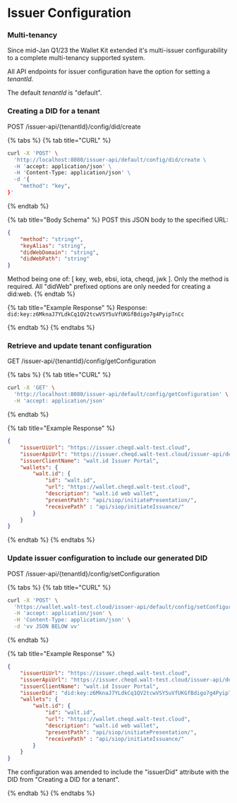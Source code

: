 # Issuer Configuration

### Multi-tenancy

Since mid-Jan Q1/23 the Wallet Kit extended it's multi-issuer configurability to a complete multi-tenancy supported system.

All API endpoints for issuer configuration have the option for setting a _tenantId_.

The default _tenantId_ is "default".

### Creating a DID for a tenant&#x20;

POST /issuer-api/{tenantId}/config/did/create

{% tabs %}
{% tab title="CURL" %}
```bash
curl -X 'POST' \
  'http://localhost:8080/issuer-api/default/config/did/create \
  -H 'accept: application/json' \
  -H 'Content-Type: application/json' \
  -d '{
    "method": "key",
}'
```


{% endtab %}

{% tab title="Body Schema" %}
POST this JSON body to the specified URL:

```json
{
    "method": "string*",
    "keyAlias": "string",
    "didWebDomain": "string",
    "didWebPath": "string"
}
```

Method being one of: \[ key, web, ebsi, iota, cheqd, jwk ]. Only the method is required. All "didWeb" prefixed options are only needed for creating a did:web.
{% endtab %}

{% tab title="Example Response" %}
Response: `did:key:z6MknaJ7YLdkCq1QV2tcwVSY5uVfUKGfBdigo7g4PyipTnCc`


{% endtab %}
{% endtabs %}

### Retrieve and update tenant configuration

GET /issuer-api/{tenantId}/config/getConfiguration

{% tabs %}
{% tab title="CURL" %}
```bash
curl -X 'GET' \
  'http://localhost:8080/issuer-api/default/config/getConfiguration' \
  -H 'accept: application/json'
```
{% endtab %}

{% tab title="Example Response" %}
```json
{
    "issuerUiUrl": "https://issuer.cheqd.walt-test.cloud",
    "issuerApiUrl": "https://issuer.cheqd.walt-test.cloud/issuer-api/default",
    "issuerClientName": "walt.id Issuer Portal",
    "wallets": {
        "walt.id": {
            "id": "walt.id",
            "url": "https://wallet.cheqd.walt-test.cloud",
            "description": "walt.id web wallet",
            "presentPath": "api/siop/initiatePresentation/",
            "receivePath" : "api/siop/initiateIssuance/"
        }
    }
}
```
{% endtab %}
{% endtabs %}

### **Update issuer configuration to include our generated DID**&#x20;

POST /issuer-api/{tenantId}/config/setConfiguration

{% tabs %}
{% tab title="CURL" %}
```bash
curl -X 'POST' \
  'https://wallet.walt-test.cloud/issuer-api/default/config/setConfiguration' \
  -H 'accept: application/json' \
  -H 'Content-Type: application/json' \
  -d 'vv JSON BELOW vv'
```
{% endtab %}

{% tab title="Example Response" %}
```json
{
    "issuerUiUrl": "https://issuer.cheqd.walt-test.cloud",
    "issuerApiUrl": "https://issuer.cheqd.walt-test.cloud/issuer-api/default",
    "issuerClientName": "walt.id Issuer Portal",
    "issuerDid": "did:key:z6MknaJ7YLdkCq1QV2tcwVSY5uVfUKGfBdigo7g4PyipTnCc",
    "wallets": {
        "walt.id": {
            "id": "walt.id",
            "url": "https://wallet.cheqd.walt-test.cloud",
            "description": "walt.id web wallet",
            "presentPath": "api/siop/initiatePresentation/",
            "receivePath" : "api/siop/initiateIssuance/"
        }
    }
}
```

The configuration was amended to include the "issuerDid" attribute with the DID from "Creating a DID for a tenant".


{% endtab %}
{% endtabs %}

